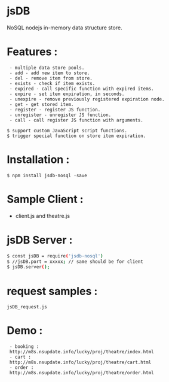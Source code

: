 # jsDB

NoSQL nodejs in-memory data structure store.

# Features  :
	 - multiple data store pools.
	 - add - add new item to store.
	 - del - remove item from store.
	 - exists - check if item exists.
	 - expired - call specific function with expired items.
	 - expire - set item expiration, in seconds.
	 - unexpire - remove previously registered expiration node.
	 - get - get stored item.
	 - register - register JS function.
	 - unregister - unregister JS function.
	 - call - call register JS function with arguments.
	 
	$ support custom JavaScript script functions.
	$ trigger special function on store item expiration.
# Installation :
    $ npm install jsdb-nosql -save
    
# Sample Client  :
  - client.js and theatre.js
  
#  jsDB Server :
```sh
$ const jsDB = require('jsdb-nosql')
$ //jsDB.port = xxxxx; // same should be for client
$ jsDB.server();
```

# request samples :
    jsDB_request.js
    
# Demo :
     - booking :
     http://m8s.nsupdate.info/lucky/proj/theatre/index.html
     - cart :
     http://m8s.nsupdate.info/lucky/proj/theatre/cart.html
     - order :
     http://m8s.nsupdate.info/lucky/proj/theatre/order.html
      



